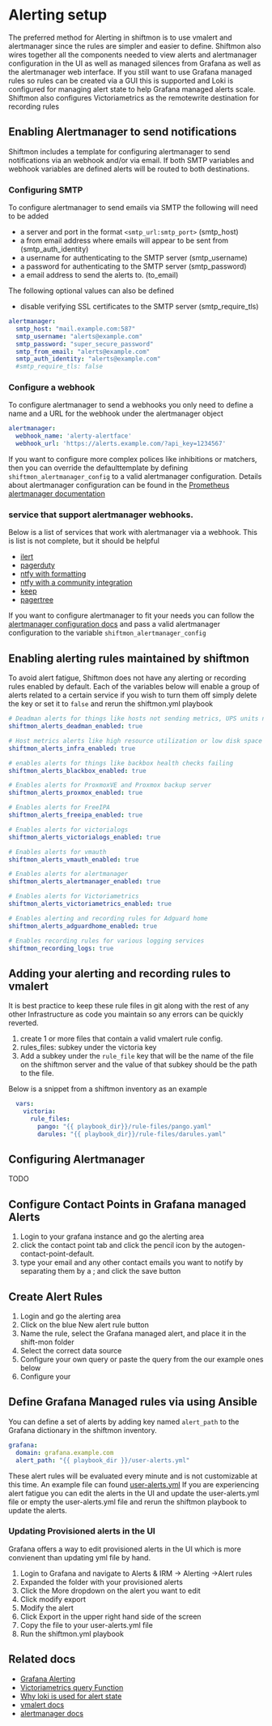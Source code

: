 # Alerting setup
The preferred method for Alerting in shiftmon is to use vmalert and alertmanager since the rules are simpler and easier to define.
Shiftmon also wires together all the components needed to view alerts and alertmanager configuration in the UI as well as managed silences from Grafana as well as the alertmanager web interface.
If you still want to use Grafana managed rules so rules can be created via a GUI this is supported and Loki is configured for managing alert state to help Grafana managed alerts scale.
Shiftmon also configures Victoriametrics as the remotewrite destination for recording rules

## Enabling Alertmanager to send notifications
Shiftmon includes a template for configuring alertmanager to send notifications via an webhook and/or via email. If both SMTP variables and webhook variables are defined alerts will be routed to both destinations.

### Configuring SMTP
To configure alertmanager to send emails via SMTP the  following will need to be added

- a server and port in the format `<smtp_url:smtp_port>` (smtp_host)
- a from email address where emails will appear to be sent from (smtp_auth_identity)
- a username for authenticating to the SMTP server (smtp_username)
- a password for authenticating to the SMTP server (smtp_password)
- a email address to send the alerts to. (to_email)

The following optional values can also be defined
- disable verifying SSL certificates to the SMTP server (smtp_require_tls)

```yaml
alertmanager:
  smtp_host: "mail.example.com:587"
  smtp_username: "alerts@example.com"
  smtp_password: "super_secure_password"
  smtp_from_email: "alerts@example.com"
  smtp_auth_identity: "alerts@example.com"
  #smtp_require_tls: false
```

### Configure a webhook
To configure alertmanager to send a webhooks you only need to define a name and a URL for the webhook under the alertmanager object

```yaml
alertmanager:
  webhook_name: 'alerty-alertface'
  webhook_url: 'https://alerts.example.com/?api_key=1234567'
```

If you want to configure more complex polices like inhibitions or matchers, then you can override the defaulttemplate by defining `shiftmon_alertmanager_config` to a valid alertmanager configuration. Details about alertmanager configuration can be found in the [Prometheus alertmanager documentation](https://prometheus.io/docs/alerting/latest/configuration/)

### service that support alertmanager webhooks.

Below is a list of services that work with alertmanager via a webhook.
This is list is not complete, but it should be helpful

- [ilert](https://docs.ilert.com/integrations/inbound-integrations/victoria-metrics)
- [pagerduty](https://www.pagerduty.com/docs/guides/prometheus-integration-guide/)
- [ntfy with formatting](https://docs.ntfy.sh/publish/#message-templating)
- [ntfy with a community integration](https://docs.ntfy.sh/integrations/?h=alertmanager#projects-scripts)
- [keep](https://docs.keephq.dev/providers/documentation/victoriametrics-provider)
- [pagertree](https://pagertree.com/docs/integration-guides/prometheus)

If you want to configure alertmanager to fit your needs you can follow the [alertmanager configuration docs](https://prometheus.io/docs/alerting/latest/configuration/) and pass a valid alertmanager configuration to the variable `shiftmon_alertmanager_config`

## Enabling alerting rules maintained by shiftmon
To avoid alert fatigue, Shiftmon does not have any alerting or recording rules enabled by default.
Each of the variables below will enable a group of alerts related to a certain service if you wish to turn them off simply delete the key or set it to `false` and rerun the shiftmon.yml playbook

```yaml
# Deadman alerts for things like hosts not sending metrics, UPS units not sending metrics, missing metrics from vmanomaly
shiftmon_alerts_deadman_enabled: true

# Host metrics alerts like high resource utilization or low disk space
shiftmon_alerts_infra_enabled: true

# enables alerts for things like backbox health checks failing
shiftmon_alerts_blackbox_enabled: true

# Enables alerts for ProxmoxVE and Proxmox backup server
shiftmon_alerts_proxmox_enabled: true

# Enables alerts for FreeIPA
shiftmon_alerts_freeipa_enabled: true

# Enables alerts for victorialogs
shiftmon_alerts_victorialogs_enabled: true

# Enables alerts for vmauth
shiftmon_alerts_vmauth_enabled: true

# Enables alerts for alertmanager
shiftmon_alerts_alertmanager_enabled: true

# Enables alerts for Victoriametrics
shiftmon_alerts_victoriametrics_enabled: true

# Enables alerting and recording rules for Adguard home
shiftmon_alerts_adguardhome_enabled: true

# Enables recording rules for various logging services
shiftmon_recording_logs: true
```

## Adding your alerting and recording rules to vmalert

It is best practice to keep these rule files in git along with the rest of any other Infrastructure as code you maintain so any errors can be quickly reverted.


1. create 1 or more files that contain a valid vmalert rule config.
2. rules_files: subkey under the victoria key
3. Add a subkey under the `rule_file` key that will be the name of the file on the shiftmon server and the value of that subkey should be the path to the file.

Below is a snippet from a shiftmon inventory as an example
```yaml
  vars:
    victoria:
      rule_files:
        pango: "{{ playbook_dir}}/rule-files/pango.yaml"
        darules: "{{ playbook_dir}}/rule-files/darules.yaml"

```


## Configuring Alertmanager

TODO

## Configure Contact Points in Grafana managed Alerts
1. Login to your grafana instance and go the alerting area
2. click the contact point tab and click the pencil icon by the autogen-contact-point-default.
3. type your email and any other contact emails you want to notify by separating them by a ; and click the save button

## Create Alert Rules
1. Login and go the alerting area
2. Click on the blue New alert rule button
3. Name the rule, select the Grafana managed alert, and place it in the shift-mon folder
4. Select the correct data source
5. Configure your own query or paste the query from the  our example ones below
6. Configure your

## Define Grafana Managed rules via using Ansible
You can define a set of alerts by adding key named `alert_path` to the Grafana dictionary in the shiftmon inventory.
```yaml
grafana:
  domain: grafana.example.com
  alert_path: "{{ playbook_dir }}/user-alerts.yml"
```

These alert rules will be evaluated every minute and is not customizable at this time.
An example file can found [user-alerts.yml](../user-alerts.yml)
If you are experiencing alert fatigue you can edit the alerts in the UI and update the user-alerts.yml file or empty the user-alerts.yml file and rerun the shiftmon playbook to update the alerts.

### Updating Provisioned alerts in the UI
Grafana offers a way to edit provisioned alerts in the UI which is more convienent than updating yml file by hand.
1. Login to Grafana and navigate to Alerts & IRM -> Alerting ->Alert rules
2. Expanded the folder with your provisioned alerts
3. Click the More dropdown on the alert you want to edit
4. Click modify export
5. Modify the alert
6. Click Export in the upper right hand side of the screen
7. Copy the file to your user-alerts.yml file
8. Run the shiftmon.yml playbook


## Related docs
* [Grafana Alerting](https://grafana.com/docs/grafana/latest/alerting/)
* [Victoriametrics query Function](https://docs.victoriametrics.com/MetricsQL.html)
* [Why loki is used for alert state](https://grafana.com/blog/2023/07/10/how-we-improved-grafanas-alert-state-history-to-provide-better-insights-into-your-alerting-data/)
* [vmalert docs](https://docs.victoriametrics.com/vmalert)
* [alertmanager docs](https://prometheus.io/docs/alerting/latest/configuration/)

